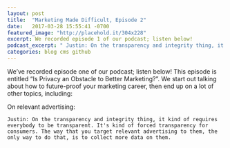 ```yaml
---
layout: post
title:  "Marketing Made Difficult, Episode 2"
date:   2017-03-28 15:55:41 -0700
featured_image: "http://placehold.it/304x228"
excerpt: We recorded episode 1 of our podcast; listen below! 
podcast_excerpt: " Justin: On the transparency and integrity thing, it kind of requires everybody to be transparent. It's kind of forced transparency for consumers. The way that you target relevant advertising to them, the only way to do that, is to collect more data on them."
categories: blog cms github
---
```

We’ve recorded episode one of our podcast; listen below! This episode is entitled “Is Privacy an Obstacle to Better Marketing?”. We start out talking about how to future-proof your marketing career, then end up on a lot of other topics, including:

On relevant advertising:

    Justin: On the transparency and integrity thing, it kind of requires everybody to be transparent. It's kind of forced transparency for consumers. The way that you target relevant advertising to them, the only way to do that, is to collect more data on them.
